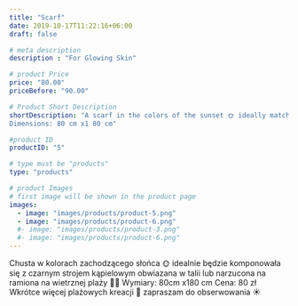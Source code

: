 ```yaml
---
title: "Scarf"
date: 2019-10-17T11:22:16+06:00
draft: false

# meta description
description : "For Glowing Skin"

# product Price
price: "80.00"
priceBefore: "90.00"

# Product Short Description
shortDescription: "A scarf in the colors of the sunset 🌞 ideally matching a black swimsuit tied in the waist or imposed on the shoulders on a windy beach 🌴🌴
Dimensions: 80 cm x1 80 cm"

#product ID
productID: "5"

# type must be "products"
type: "products"

# product Images
# first image will be shown in the product page
images:
  - image: "images/products/product-5.png"
  - image: "images/products/product-6.png"
  #- image: "images/products/product-3.png"
  #- image: "images/products/product-6.png"
---
```


Chusta w kolorach zachodzącego słońca 🌞 idealnie będzie komponowała się z czarnym strojem kąpielowym obwiazana w talii lub narzucona na ramiona na wietrznej plaży 🌴🌴
Wymiary: 80cm x180 cm 
Cena: 80 zł
Wkrótce więcej plażowych kreacji 🌅 zapraszam do obserwowania ☀